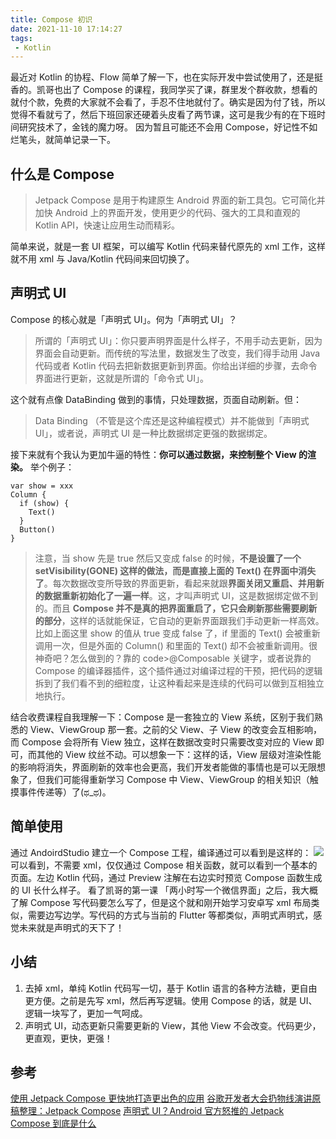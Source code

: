 ```yaml
---
title: Compose 初识
date: 2021-11-10 17:14:27
tags:
 - Kotlin
---
```

最近对 Kotlin 的协程、Flow 简单了解一下，也在实际开发中尝试使用了，还是挺香的。凯哥也出了 Compose 的课程，我同学买了课，群里发个群收款，想看的就付个款，免费的大家就不会看了，手忍不住地就付了。确实是因为付了钱，所以觉得不看就亏了，然后下班回家还硬着头皮看了两节课，这可是我少有的在下班时间研究技术了，金钱的魔力呀。
因为暂且可能还不会用 Compose，好记性不如烂笔头，就简单记录一下。

## 什么是 Compose
> Jetpack Compose 是用于构建原生 Android 界面的新工具包。它可简化并加快 Android 上的界面开发，使用更少的代码、强大的工具和直观的 Kotlin API，快速让应用生动而精彩。

简单来说，就是一套 UI 框架，可以编写 Kotlin 代码来替代原先的 xml 工作，这样就不用 xml 与 Java/Kotlin 代码间来回切换了。

<!-- more -->

## 声明式 UI
Compose 的核心就是「声明式 UI」。何为「声明式 UI」？
> 所谓的「声明式 UI」：你只要声明界面是什么样子，不用手动去更新，因为界面会自动更新。而传统的写法里，数据发生了改变，我们得手动用 Java 代码或者 Kotlin 代码去把新数据更新到界面。你给出详细的步骤，去命令界面进行更新，这就是所谓的「命令式 UI」。

这个就有点像 DataBinding 做到的事情，只处理数据，页面自动刷新。但：
> Data Binding （不管是这个库还是这种编程模式）并不能做到「声明式 UI」，或者说，声明式 UI 是一种比数据绑定更强的数据绑定。

接下来就有个我认为更加牛逼的特性：**你可以通过数据，来控制整个 View 的渲染。**
举个例子：
```
var show = xxx
Column {
  if (show) {
    Text()
  }
  Button()
}
```
> 注意，当 show 先是 true 然后又变成 false 的时候，**不是设置了一个 setVisibility(GONE) 这样的做法，而是直接上面的 Text() 在界面中消失了**。每次数据改变所导致的界面更新，看起来就跟**界面关闭又重启、并用新的数据重新初始化了一遍一样**。这，才叫声明式 UI，这是数据绑定做不到的。而且 **Compose 并不是真的把界面重启了，它只会刷新那些需要刷新的部分**，这样的话就能保证，它自动的更新界面跟我们手动更新一样高效。比如上面这里 show 的值从 true 变成 false 了，if 里面的 Text() 会被重新调用一次，但是外面的 Column() 和里面的 Text() 却不会被重新调用。很神奇吧？怎么做到的？靠的 code>@Composable 关键字，或者说靠的 Compose 的编译器插件，这个插件通过对编译过程的干预，把代码的逻辑拆到了我们看不到的细粒度，让这种看起来是连续的代码可以做到互相独立地执行。

结合收费课程自我理解一下：Compose 是一套独立的 View 系统，区别于我们熟悉的 View、ViewGroup 那一套。之前的父 View、子 View 的改变会互相影响，而 Compose 会将所有 View 独立，这样在数据改变时只需要改变对应的 View 即可，而其他的 View 纹丝不动。可以想象一下：这样的话，View 层级对渲染性能的影响将消失，界面刷新的效率也会更高，我们开发者能做的事情也是可以无限想象了，但我们可能得重新学习 Compose 中 View、ViewGroup 的相关知识（触摸事件传递等）了(ಥ_ಥ)。

## 简单使用
通过 AndoirdStudio 建立一个 Compose 工程，编译通过可以看到是这样的：
![](https://images-1258496336.cos.ap-chengdu.myqcloud.com/2021/WechatIMG191.png)
可以看到，不需要 xml，仅仅通过 Compose 相关函数，就可以看到一个基本的页面。左边 Kotlin 代码，通过 Preview 注解在右边实时预览 Compose 函数生成的 UI 长什么样子。
看了凯哥的第一课 「两小时写一个微信界面」之后，我大概了解 Compose 写代码要怎么写了，但是这个就和刚开始学习安卓写 xml 布局类似，需要边写边学。写代码的方式与当前的 Flutter 等都类似，声明式声明式，感觉未来就是声明式的天下了！

## 小结
1. 去掉 xml，单纯 Kotlin 代码写一切，基于 Kotlin 语言的各种方法糖，更自由更方便。之前是先写 xml，然后再写逻辑。使用 Compose 的话，就是 UI、逻辑一块写了，更加一气呵成。
2. 声明式 UI，动态更新只需要更新的 View，其他 View 不会改变。代码更少，更直观，更快，更强！

## 参考
[使用 Jetpack Compose 更快地打造更出色的应用](https://developer.android.google.cn/jetpack/compose)
[谷歌开发者大会扔物线演讲原稿整理：Jetpack Compose](https://rengwuxian.com/jetpack-compose-1/)
[声明式 UI？Android 官方怒推的 Jetpack Compose 到底是什么](https://rengwuxian.com/jetpack-compose-3/)